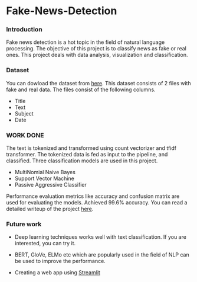 # Fake-News-Detection

### Introduction
Fake news detection is a hot topic in the field of natural language processing. The objective of this project is to classify news as fake or real ones. This project deals with data analysis, visualization and classification. 


### Dataset
You can dowload the dataset from [here](https://www.kaggle.com/clmentbisaillon/fake-and-real-news-dataset). This dataset consists of 2 files with fake and real data. The files consist of the following columns.
* Title
* Text
* Subject
* Date

### WORK DONE
The text is tokenized and transformed using count vectorizer and tfidf transformer. The tokenized data is fed as input to the pipeline, and classified.
Three classification models are used in this project.
* MultiNomial Naive Bayes
* Support Vector Machine
* Passive Aggressive Classifier

Performance evaluation metrics like accuracy and confusion matrix are used for evaluating the models. Achieved 99.6% accuracy.
You can read a detailed writeup of the project [here](https://medium.com/@joyceannie111/fake-news-detection-using-nlp-techniques-c2dc4be05f99).

### Future work
* Deep learning techniques works well with text classification. If you are interested, you can try it.

* BERT, GloVe, ELMo etc which are popularly used in the field of NLP can be used to improve the performance.

* Creating a web app using [Streamlit](https://www.streamlit.io/)
